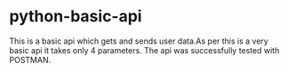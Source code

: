 # python-basic-api

This is a basic api which gets and sends user data.As per this is a very basic api it takes only 4 parameters.
The api was successfully tested with POSTMAN.
